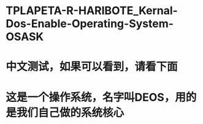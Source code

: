 # TPLAPETA-R-HARIBOTE_Kernal-Dos-Enable-Operating-System-OSASK
# 中文测试，如果可以看到，请看下面
# 这是一个操作系统，名字叫DEOS，用的是我们自己做的系统核心
